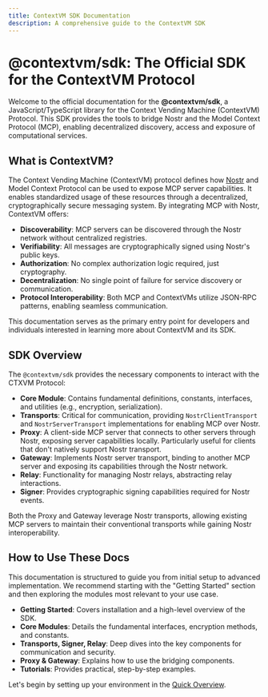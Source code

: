 ```yaml
---
title: ContextVM SDK Documentation
description: A comprehensive guide to the ContextVM SDK
---
```


# @contextvm/sdk: The Official SDK for the ContextVM Protocol

Welcome to the official documentation for the **@contextvm/sdk**, a JavaScript/TypeScript library for the Context Vending Machine (ContextVM) Protocol. This SDK provides the tools to bridge Nostr and the Model Context Protocol (MCP), enabling decentralized discovery, access and exposure of computational services.

## What is ContextVM?

The Context Vending Machine (ContextVM) protocol defines how [Nostr](https://nostr.com/) and Model Context Protocol can be used to expose MCP server capabilities. It enables standardized usage of these resources through a decentralized, cryptographically secure messaging system. By integrating MCP with Nostr, ContextVM offers:

- **Discoverability**: MCP servers can be discovered through the Nostr network without centralized registries.
- **Verifiability**: All messages are cryptographically signed using Nostr's public keys.
- **Authorization**: No complex authorization logic required, just cryptography.
- **Decentralization**: No single point of failure for service discovery or communication.
- **Protocol Interoperability**: Both MCP and ContextVMs utilize JSON-RPC patterns, enabling seamless communication.

This documentation serves as the primary entry point for developers and individuals interested in learning more about ContextVM and its SDK.

## SDK Overview

The `@contextvm/sdk` provides the necessary components to interact with the CTXVM Protocol:

- **Core Module**: Contains fundamental definitions, constants, interfaces, and utilities (e.g., encryption, serialization).
- **Transports**: Critical for communication, providing `NostrClientTransport` and `NostrServerTransport` implementations for enabling MCP over Nostr.
- **Proxy**: A client-side MCP server that connects to other servers through Nostr, exposing server capabilities locally. Particularly useful for clients that don't natively support Nostr transport.
- **Gateway**: Implements Nostr server transport, binding to another MCP server and exposing its capabilities through the Nostr network.
- **Relay**: Functionality for managing Nostr relays, abstracting relay interactions.
- **Signer**: Provides cryptographic signing capabilities required for Nostr events.

Both the Proxy and Gateway leverage Nostr transports, allowing existing MCP servers to maintain their conventional transports while gaining Nostr interoperability.

## How to Use These Docs

This documentation is structured to guide you from initial setup to advanced implementation. We recommend starting with the "Getting Started" section and then exploring the modules most relevant to your use case.

- **Getting Started**: Covers installation and a high-level overview of the SDK.
- **Core Modules**: Details the fundamental interfaces, encryption methods, and constants.
- **Transports, Signer, Relay**: Deep dives into the key components for communication and security.
- **Proxy & Gateway**: Explains how to use the bridging components.
- **Tutorials**: Provides practical, step-by-step examples.

Let's begin by setting up your environment in the [Quick Overview](getting-started/quick-overview/).
